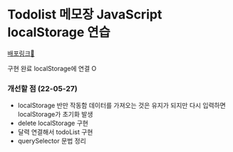 # Todolist 메모장 JavaScript localStorage 연습

[배포링크:elephant:](https://chuhoon.github.io/TodolistMemo/)

구현 완료
localStorage에 연결 O 

### 개선할 점 (22-05-27)

- localStorage 반만 작동함 데이터를 가져오는 것은 유지가 되지만 다시 입력하면 localStorage가 초기화 발생
- delete localStorage 구현
- 달력 연결해서 todoList 구현
- querySelector 문법 정리
